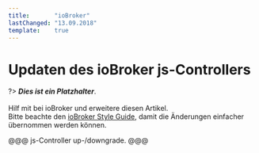 ```yaml
---
title:       "ioBroker"
lastChanged: "13.09.2018"
template:    true
---
```


# Updaten des ioBroker js-Controllers

?> ***Dies ist ein Platzhalter***.
   <br><br>
   Hilf mit bei ioBroker und erweitere diesen Artikel.  
   Bitte beachte den [ioBroker Style Guide](community/styleguidedoc), 
   damit die Änderungen einfacher übernommen werden können.

@@@ js-Controller up-/downgrade. @@@
